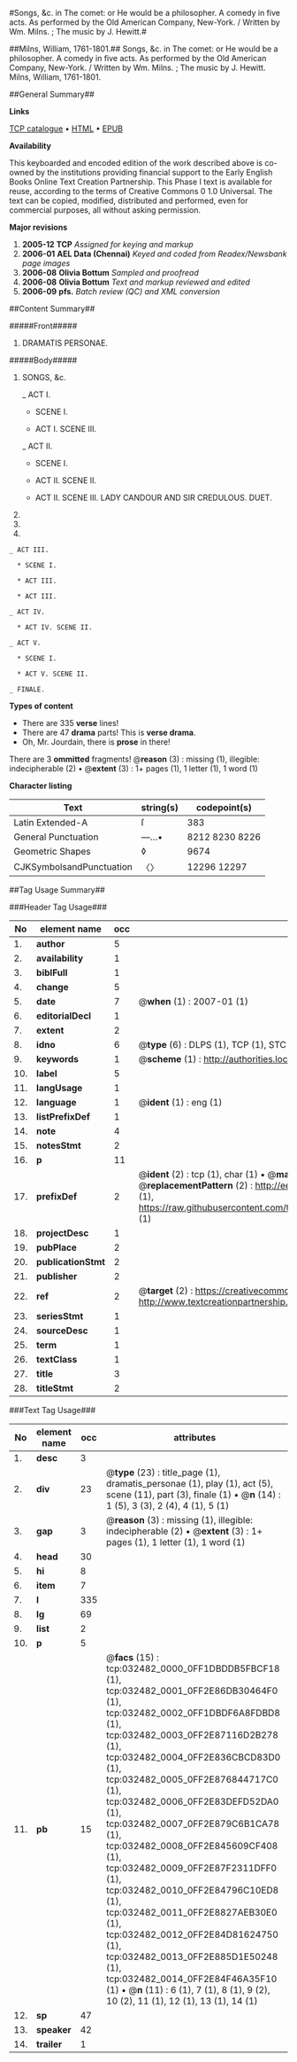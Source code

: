 #Songs, &c. in The comet: or He would be a philosopher. A comedy in five acts. As performed by the Old American Company, New-York. / Written by Wm. Milns. ; The music by J. Hewitt.#

##Milns, William, 1761-1801.##
Songs, &c. in The comet: or He would be a philosopher. A comedy in five acts. As performed by the Old American Company, New-York. / Written by Wm. Milns. ; The music by J. Hewitt.
Milns, William, 1761-1801.

##General Summary##

**Links**

[TCP catalogue](http://www.ota.ox.ac.uk/tcp/)  • 
[HTML](http://tei.it.ox.ac.uk/tcp/Texts-HTML/free/N24/N24544.html)  • 
[EPUB](http://tei.it.ox.ac.uk/tcp/Texts-EPUB/free/N24/N24544.epub)

**Availability**

This keyboarded and encoded edition of the
	       work described above is co-owned by the institutions
	       providing financial support to the Early English Books
	       Online Text Creation Partnership. This Phase I text is
	       available for reuse, according to the terms of Creative
	       Commons 0 1.0 Universal. The text can be copied,
	       modified, distributed and performed, even for
	       commercial purposes, all without asking permission.

**Major revisions**

1. __2005-12__ __TCP__ *Assigned for keying and markup*
1. __2006-01__ __AEL Data (Chennai)__ *Keyed and coded from Readex/Newsbank page images*
1. __2006-08__ __Olivia Bottum__ *Sampled and proofread*
1. __2006-08__ __Olivia Bottum__ *Text and markup reviewed and edited*
1. __2006-09__ __pfs.__ *Batch review (QC) and XML conversion*

##Content Summary##

#####Front#####

1. DRAMATIS PERSONAE.

#####Body#####

1. SONGS, &c.

    _ ACT I.

      * SCENE I.

      * ACT I. SCENE III.

    _ ACT II.

      * SCENE I.

      * ACT II. SCENE II.

      * ACT II. SCENE III. LADY CANDOUR AND SIR CREDULOUS. DUET.

1.

2.

3.

    _ ACT III.

      * SCENE I.

      * ACT III.

      * ACT III.

    _ ACT IV.

      * ACT IV. SCENE II.

    _ ACT V.

      * SCENE I.

      * ACT V. SCENE II.

    _ FINALE.

**Types of content**

  * There are 335 **verse** lines!
  * There are 47 **drama** parts! This is **verse drama**.
  * Oh, Mr. Jourdain, there is **prose** in there!

There are 3 **ommitted** fragments! 
 @__reason__ (3) : missing (1), illegible: indecipherable (2)  •  @__extent__ (3) : 1+ pages (1), 1 letter (1), 1 word (1)

**Character listing**


|Text|string(s)|codepoint(s)|
|---|---|---|
|Latin Extended-A|ſ|383|
|General Punctuation|—…•|8212 8230 8226|
|Geometric Shapes|◊|9674|
|CJKSymbolsandPunctuation|〈〉|12296 12297|

##Tag Usage Summary##

###Header Tag Usage###

|No|element name|occ|attributes|
|---|---|---|---|
|1.|__author__|5||
|2.|__availability__|1||
|3.|__biblFull__|1||
|4.|__change__|5||
|5.|__date__|7| @__when__ (1) : 2007-01 (1)|
|6.|__editorialDecl__|1||
|7.|__extent__|2||
|8.|__idno__|6| @__type__ (6) : DLPS (1), TCP (1), STC (1), NOTIS (1), IMAGE-SET (1), EVANS-CITATION (1)|
|9.|__keywords__|1| @__scheme__ (1) : http://authorities.loc.gov/ (1)|
|10.|__label__|5||
|11.|__langUsage__|1||
|12.|__language__|1| @__ident__ (1) : eng (1)|
|13.|__listPrefixDef__|1||
|14.|__note__|4||
|15.|__notesStmt__|2||
|16.|__p__|11||
|17.|__prefixDef__|2| @__ident__ (2) : tcp (1), char (1)  •  @__matchPattern__ (2) : ([0-9\-]+):([0-9IVX]+) (1), (.+) (1)  •  @__replacementPattern__ (2) : http://eebo.chadwyck.com/downloadtiff?vid=$1&page=$2 (1), https://raw.githubusercontent.com/textcreationpartnership/Texts/master/tcpchars.xml#$1 (1)|
|18.|__projectDesc__|1||
|19.|__pubPlace__|2||
|20.|__publicationStmt__|2||
|21.|__publisher__|2||
|22.|__ref__|2| @__target__ (2) : https://creativecommons.org/publicdomain/zero/1.0/ (1), http://www.textcreationpartnership.org/docs/. (1)|
|23.|__seriesStmt__|1||
|24.|__sourceDesc__|1||
|25.|__term__|1||
|26.|__textClass__|1||
|27.|__title__|3||
|28.|__titleStmt__|2||


###Text Tag Usage###

|No|element name|occ|attributes|
|---|---|---|---|
|1.|__desc__|3||
|2.|__div__|23| @__type__ (23) : title_page (1), dramatis_personae (1), play (1), act (5), scene (11), part (3), finale (1)  •  @__n__ (14) : 1 (5), 3 (3), 2 (4), 4 (1), 5 (1)|
|3.|__gap__|3| @__reason__ (3) : missing (1), illegible: indecipherable (2)  •  @__extent__ (3) : 1+ pages (1), 1 letter (1), 1 word (1)|
|4.|__head__|30||
|5.|__hi__|8||
|6.|__item__|7||
|7.|__l__|335||
|8.|__lg__|69||
|9.|__list__|2||
|10.|__p__|5||
|11.|__pb__|15| @__facs__ (15) : tcp:032482_0000_0FF1DBDDB5FBCF18 (1), tcp:032482_0001_0FF2E86DB30464F0 (1), tcp:032482_0002_0FF1DBDF6A8FDBD8 (1), tcp:032482_0003_0FF2E87116D2B278 (1), tcp:032482_0004_0FF2E836CBCD83D0 (1), tcp:032482_0005_0FF2E876844717C0 (1), tcp:032482_0006_0FF2E83DEFD52DA0 (1), tcp:032482_0007_0FF2E879C6B1CA78 (1), tcp:032482_0008_0FF2E845609CF408 (1), tcp:032482_0009_0FF2E87F2311DFF0 (1), tcp:032482_0010_0FF2E84796C10ED8 (1), tcp:032482_0011_0FF2E8827AEB30E0 (1), tcp:032482_0012_0FF2E84D81624750 (1), tcp:032482_0013_0FF2E885D1E50248 (1), tcp:032482_0014_0FF2E84F46A35F10 (1)  •  @__n__ (11) : 6 (1), 7 (1), 8 (1), 9 (2), 10 (2), 11 (1), 12 (1), 13 (1), 14 (1)|
|12.|__sp__|47||
|13.|__speaker__|42||
|14.|__trailer__|1||
